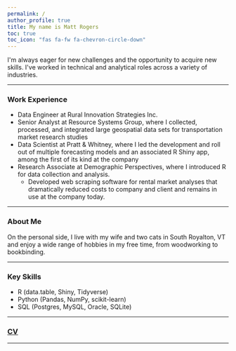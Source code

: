 ```yaml
---
permalink: /
author_profile: true
title: My name is Matt Rogers
toc: true
toc_icon: "fas fa-fw fa-chevron-circle-down"
---
```


I'm always eager for new challenges and the opportunity to acquire new skills. I've worked in technical and analytical roles across a variety of industries.

*****

### Work Experience
* Data Engineer at Rural Innovation Strategies Inc.
* Senior Analyst at Resource Systems Group, where I collected, processed, and integrated large geospatial data sets for transportation market research studies
* Data Scientist at Pratt & Whitney, where I led the development and roll out of multiple forecasting models and an associated R Shiny app, among the first of its kind at the company
* Research Associate at Demographic Perspectives, where I introduced R for data collection and analysis.
   * Developed web scraping software for rental market analyses that dramatically reduced costs to company and client and remains in use at the company today.

*****

### About Me
On the personal side, I live with my wife and two cats in South Royalton, VT and enjoy a wide range of hobbies in my free time, from woodworking to bookbinding.

*****

### Key Skills
* R (data.table, Shiny, Tidyverse)
* Python (Pandas, NumPy, scikit-learn)
* SQL (Postgres, MySQL, Oracle, SQLite)

*****

### [CV](https://github.com/matthewjrogers/matthewjrogers.github.io/files/5542919/Rogers_Matthew_Resume_2020.pdf)

*****


